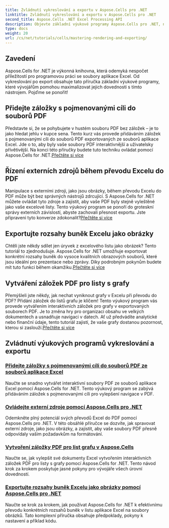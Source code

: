 ```yaml
---
title: Zvládnutí vykreslování a exportu v Aspose.Cells pro .NET
linktitle: Zvládnutí vykreslování a exportu v Aspose.Cells pro .NET
second_title: Aspose.Cells .NET Excel Processing API
description: Objevte základní výukové programy Aspose.Cells pro .NET, naučte se vykreslování, export, správu zdrojů, přidávání záložek a další pomocí našich podrobných průvodců.
type: docs
weight: 20
url: /cs/net/tutorials/cells/mastering-rendering-and-exporting/
---
```

## Zavedení

Aspose.Cells for .NET je výkonná knihovna, která odemyká nespočet příležitostí pro programovou práci se soubory aplikace Excel. Od vykreslování po export obsahuje tato příručka základní výukové programy, které vývojářům pomohou maximalizovat jejich dovednosti s tímto nástrojem. Pojďme se ponořit!

## Přidejte záložky s pojmenovanými cíli do souborů PDF  
 Představte si, že se pohybujete v hustém souboru PDF bez záložek – je to jako hledat jehlu v kupce sena. Tento kurz vás provede přidáváním záložek s pojmenovanými cíli do souborů PDF exportovaných ze souborů aplikace Excel. Jde o to, aby byly vaše soubory PDF interaktivnější a uživatelsky přívětivější. Na konci této příručky budete tuto techniku ovládat pomocí Aspose.Cells for .NET.[Přečtěte si více](./add-bookmarks-with-named-destinations/)

## Řízení externích zdrojů během převodu Excelu do PDF  
Manipulace s externími zdroji, jako jsou obrázky, během převodu Excelu do PDF může být bez správných nástrojů zdrcující. S Aspose.Cells for .NET můžete ovládat tyto zdroje a zajistit, aby vaše PDF byly stejně vyleštěné jako vaše excelové listy. Tento výukový program se ponoří do groteskní správy externích závislostí, abyste zachovali přesnost exportu. Jste připraveni tyto konverze zdokonalit?[Přečtěte si více](./control-external-resources/)

## Exportujte rozsahy buněk Excelu jako obrázky  
 Chtěli jste někdy sdílet jen úryvek z excelového listu jako obrázek? Tento tutoriál to zjednodušuje. Aspose.Cells for .NET umožňuje exportovat konkrétní rozsahy buněk do vysoce kvalitních obrazových souborů, které jsou ideální pro prezentace nebo zprávy. Díky podrobným pokynům budete mít tuto funkci během okamžiku.[Přečtěte si více](./export-excel-cell-ranges-as-images/)

## Vytváření záložek PDF pro listy s grafy
Přemýšleli jste někdy, jak nechat vyniknout grafy v Excelu při převodu do PDF? Přidání záložek do listů grafu je klíčem! Tento výukový program vás provede vytvářením interaktivních záložek pro grafy v exportovaných souborech PDF. Je to změna hry pro organizaci obsahu ve velkých dokumentech a usnadňuje navigaci v datech. Ať už předvádíte analytické nebo finanční údaje, tento tutoriál zajistí, že vaše grafy dostanou pozornost, kterou si zaslouží.[Přečtěte si více](./creating-pdf-bookmark-for-chart-sheet/)

## Zvládnutí výukových programů vykreslování a exportu
### [Přidejte záložky s pojmenovanými cíli do souborů PDF ze souborů aplikace Excel](./add-bookmarks-with-named-destinations/)
Naučte se snadno vytvářet interaktivní soubory PDF ze souborů aplikace Excel pomocí Aspose.Cells for .NET. Tento výukový program se zabývá přidáváním záložek s pojmenovanými cíli pro vylepšení navigace v PDF.
### [Ovládejte externí zdroje pomocí Aspose.Cells pro .NET](./control-external-resources/)
Odemkněte plný potenciál svých převodů Excel do PDF pomocí Aspose.Cells pro .NET. V této obsáhlé příručce se dozvíte, jak spravovat externí zdroje, jako jsou obrázky, a zajistit, aby vaše soubory PDF přesně odpovídaly vašim požadavkům na formátování.
### [Vytvoření záložky PDF pro list grafu v Aspose.Cells](./creating-pdf-bookmark-for-chart-sheet/)
Naučte se, jak vylepšit své dokumenty Excel vytvořením interaktivních záložek PDF pro listy s grafy pomocí Aspose.Cells for .NET. Tento návod krok za krokem poskytuje jasné pokyny pro vývojáře všech úrovní dovedností.
### [Exportujte rozsahy buněk Excelu jako obrázky pomocí Aspose.Cells pro .NET](./export-excel-cell-ranges-as-images/)
Naučte se krok za krokem, jak používat Aspose.Cells for .NET k efektivnímu převodu konkrétních rozsahů buněk v listu aplikace Excel na soubory obrázků. Tato komplexní příručka obsahuje předpoklady, pokyny k nastavení a příklad kódu.